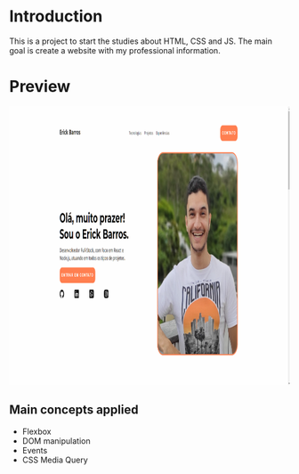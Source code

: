 # Introduction

This is a project to start the studies about HTML, CSS and JS.
The main goal is create a website with my professional information.

# Preview

<img src="https://github.com/erickbarrosr/my-portfolio/blob/main/imagens/readme.png" height="500"/>

## Main concepts applied

- Flexbox
- DOM manipulation
- Events
- CSS Media Query
